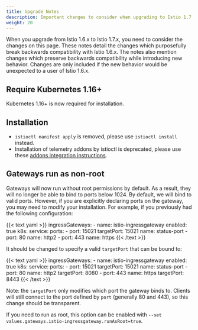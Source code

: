 ```yaml
---
title: Upgrade Notes
description: Important changes to consider when upgrading to Istio 1.7.
weight: 20
---
```


When you upgrade from Istio 1.6.x to Istio 1.7.x, you need to consider the changes on this page.
These notes detail the changes which purposefully break backwards compatibility with Istio 1.6.x.
The notes also mention changes which preserve backwards compatibility while introducing new behavior.
Changes are only included if the new behavior would be unexpected to a user of Istio 1.6.x.

## Require Kubernetes 1.16+

Kubernetes 1.16+ is now required for installation.

## Installation

- `istioctl manifest apply` is removed, please use `istioctl install` instead.
- Installation of telemetry addons by istioctl is deprecated, please use these [addons integration instructions](/docs/ops/integrations/).

## Gateways run as non-root

Gateways will now run without root permissions by default. As a result, they will no longer be able to bind to ports below 1024.
By default, we will bind to valid ports. However, if you are explicitly declaring ports on the gateway, you may need to modify your installation. For example, if you previously had the following configuration:

{{< text yaml >}}
    ingressGateways:
    - name: istio-ingressgateway
      enabled: true
      k8s:
        service:
          ports:
            - port: 15021
              targetPort: 15021
              name: status-port
            - port: 80
              name: http2
            - port: 443
              name: https
{{< /text >}}

It should be changed to specify a valid `targetPort` that can be bound to:

{{< text yaml >}}
    ingressGateways:
    - name: istio-ingressgateway
      enabled: true
      k8s:
        service:
          ports:
            - port: 15021
              targetPort: 15021
              name: status-port
            - port: 80
              name: http2
              targetPort: 8080
            - port: 443
              name: https
              targetPort: 8443
{{< /text >}}

Note: the `targetPort` only modifies which port the gateway binds to. Clients will still connect to the port defined by `port` (generally 80 and 443), so this change should be transparent.

If you need to run as root, this option can be enabled with `--set values.gateways.istio-ingressgateway.runAsRoot=true`.
